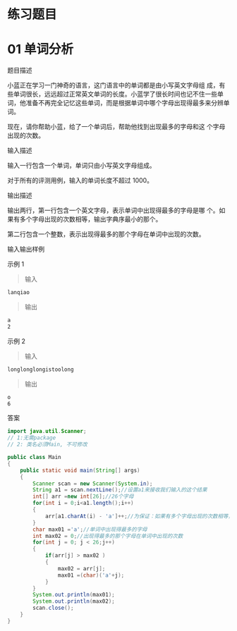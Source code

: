# 练习题目

# 01 单词分析

题目描述

小蓝正在学习一门神奇的语言，这门语言中的单词都是由小写英文字母组 成，有些单词很长，远远超过正常英文单词的长度。小蓝学了很长时间也记不住一些单词，他准备不再完全记忆这些单词，而是根据单词中哪个字母出现得最多来分辨单词。

现在，请你帮助小蓝，给了一个单词后，帮助他找到出现最多的字母和这 个字母出现的次数。

输入描述

输入一行包含一个单词，单词只由小写英文字母组成。

对于所有的评测用例，输入的单词长度不超过 1000。

输出描述

输出两行，第一行包含一个英文字母，表示单词中出现得最多的字母是哪 个。如果有多个字母出现的次数相等，输出字典序最小的那个。

第二行包含一个整数，表示出现得最多的那个字母在单词中出现的次数。

输入输出样例

示例 1

> 输入

```java
lanqiao
```

> 输出

```txt
a
2
```

示例 2

> 输入

```txt
longlonglongistoolong
```

> 输出

```txt
o
6
```



答案

```java
import java.util.Scanner;
// 1:无需package
// 2: 类名必须Main, 不可修改

public class Main
{
    public static void main(String[] args)
    {
        Scanner scan = new Scanner(System.in);
        String a1 = scan.nextLine();//设置a1来接收我们输入的这个结果
        int[] arr =new int[26];//26个字母
        for(int i = 0;i<a1.length();i++)
        {
            arr[a1.charAt(i) - 'a']++;//为保证：如果有多个字母出现的次数相等，输出字典序最小的那个
        }
        char max01 ='a';//单词中出现得最多的字母
        int max02 = 0;//出现得最多的那个字母在单词中出现的次数
        for(int j = 0; j < 26;j++)
        {
            if(arr[j] > max02 )
            {
                max02 = arr[j];
                max01 =(char)('a'+j);
            }
        }
        System.out.println(max01);
        System.out.println(max02);
        scan.close();
    }
}
```

